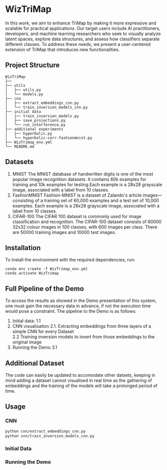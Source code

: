 # WizTriMap

In this work, we aim to enhance TriMap by making it more expressive and scalable for practical applications. Our target users include AI practitioners, developers, and machine learning researchers who seek to visually analyze latent spaces, explore data structures, and assess how classifiers separate different classes. To address these needs, we present a user-centered extension of TriMap that introduces new functionalities.

## Project Structure

```
WizTriMap
├──
├── utils
│   ├── utils.py
│   └── models.py
├── cnn
│   ├── extract_embeddings_cnn.py
│   └── train_inversion_models_cnn.py
├── initial data
│   ├── train_inversion_models.py
│   ├── save_projections.py
│   └── run_interference.py
├── additional experiments
│   ├── hyperbolic.py
│   └── hyperbolic-corr-fashionmnist.py
├── WizTrimap_env.yml
└── README.md
```
## Datasets
1. MNIST
    The MNIST database of handwritten digits is one of the most popular image recognition datasets. It contains 60k examples for training and 10k examples for testing.Each example is a 28x28 grayscale image, associated with a label from 10 classes.
2. FashionMNIST
    Fashion-MNIST is a dataset of Zalando's article images—consisting of a training set of 60,000 examples and a test set of 10,000 examples. Each example is a 28x28 grayscale image, associated with a label from 10 classes.
3. CIFAR-100
    The CIFAR 100 dataset is commonly used for image classification and recognition. The CIFAR-100 dataset consists of 60000 32x32 colour images in 100 classes, with 600 images per class. There are 50000 training images and 10000 test images. 

## Installation

To install the environment with the required dependencies, run:
```
conda env create -f WizTrimap_env.yml
conda activate WizTrimap
```

## Full Pipeline of the Demo

To access the results as showed in the Demo presentation of this system, one must gain the necessary data in advance, if not the execution time would pose a constraint. The pipeline to the Demo is as follows:
1. Initial data:
    1.1 
2. CNN visualisation
    2.1. Extracting embeddings from three layers of a simple CNN for every Dataset
    <br />
    2.2 Training inversion models to invert from those embeddings to the original image
3. Running the Demo
    3.1


## Additional Dataset
The code can easily be updated to accomodate other datsets, keeping in mind adding a dataset cannot visualised in real time as the gathering of embeddings and the training of the models will take a prolonged period of time.

## Usage
### CNN
```bash
python cnn/extract_embeddings_cnn.py
python cnn/train_inversion_models_cnn.py
```
### Initial Data
### Running the Demo
